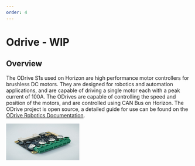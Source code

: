 ```yaml
---
order: 4
---
```


# Odrive - WIP

## Overview

The ODrive S1s used on Horizon are high performance motor controllers for brushless DC motors. They are designed for robotics and automation applications, and are capable of driving a single motor each with a peak current of 100A. The ODrives are capable of controlling the speed and position of the motors, and are controlled using CAN Bus on Horizon. The ODrive project is open source, a detailed guide for use can be found on the [ODrive Robotics Documentation](https://docs.odriverobotics.com/).


<img src=".\assets\OdriveS1.jpg" width="200" height="100">
